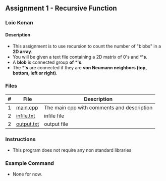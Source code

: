 ## Assignment 1 - Recursive Function

### Loic Konan

#### Description

- This assignment is to use recursion to count the number of "blobs" in a **2D array**.
- You will be given a text file containing a 2D matrix of 0's and ***'s**.
- A **blob** is connected group **of**  ***'s**.
- The ***'s** are connected if they are **von Neumann neighbors (top, bottom, left or right)**.

### Files

|   #   | File                     | Description                                |
| :---: | ------------------------ | ------------------------------------------ |
|   1   | [main.cpp](main.cpp)     | The main cpp with comments and description |
|   2   | [infile.txt](infile.txt) | infile file                                |
|   2   | [output.txt](outfile.txt) | output file                               |

### Instructions

- This program does not require any non standard libraries

### Example Command

- None for now.
